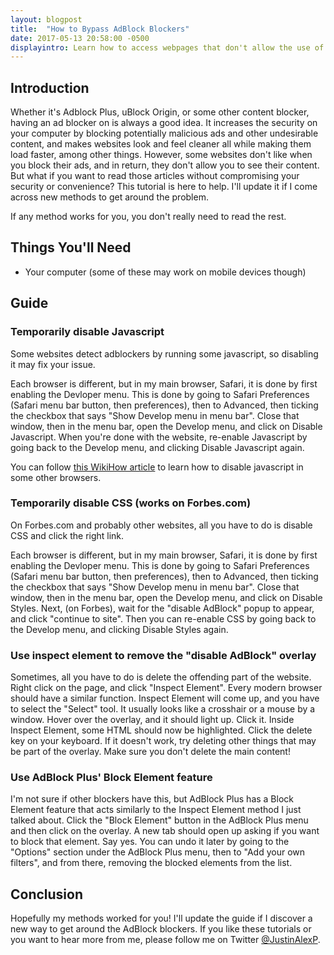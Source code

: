 ```yaml
---
layout: blogpost
title:  "How to Bypass AdBlock Blockers"
date: 2017-05-13 20:58:00 -0500
displayintro: Learn how to access webpages that don't allow the use of ad blockers
---
```

<h2>Introduction</h2>
<p>Whether it's Adblock Plus, uBlock Origin, or some other content blocker, having an ad blocker on is always a good idea. It increases the security on your computer by blocking potentially malicious ads and other undesirable content, and makes websites look and feel cleaner all while making them load faster, among other things. However, some websites don't like when you block their ads, and in return, they don't allow you to see their content. But what if you want to read those articles without compromising your security or convenience? This tutorial is here to help. I'll update it if I come across new methods to get around the problem.</p>
<p>If any method works for you, you don't really need to read the rest.</p>

<h2>Things You'll Need</h2>
<ul>
<li>Your computer (some of these may work on mobile devices though)</li>
</ul>

<h2>Guide</h2>
<div class="tutorialguide">
<h3>Temporarily disable Javascript</h3>
<p>Some websites detect adblockers by running some javascript, so disabling it may fix your issue.</p>
<p>Each browser is different, but in my main browser, Safari, it is done by first enabling the Devloper menu. This is done by going to Safari Preferences (Safari menu bar button, then preferences), then to Advanced, then ticking the checkbox that says "Show Develop menu in menu bar". Close that window, then in the menu bar, open the Develop menu, and click on Disable Javascript. When you're done with the website, re-enable Javascript by going back to the Develop menu, and clicking Disable Javascript again.</p>
<p>You can follow <a href="http://www.wikihow.com/Disable-JavaScript">this WikiHow article</a> to learn how to disable javascript in some other browsers.</p>
<h3>Temporarily disable CSS (works on Forbes.com)</h3>
<p>On Forbes.com and probably other websites, all you have to do is disable CSS and click the right link.</p>
<p>Each browser is different, but in my main browser, Safari, it is done by first enabling the Devloper menu. This is done by going to Safari Preferences (Safari menu bar button, then preferences), then to Advanced, then ticking the checkbox that says "Show Develop menu in menu bar". Close that window, then in the menu bar, open the Develop menu, and click on Disable Styles. Next, (on Forbes), wait for the "disable AdBlock" popup to appear, and click "continue to site". Then you can re-enable CSS by going back to the Develop menu, and clicking Disable Styles again.</p>
<h3>Use inspect element to remove the "disable AdBlock" overlay</h3> 
<p>Sometimes, all you have to do is delete the offending part of the website. Right click on the page, and click "Inspect Element". Every modern browser should have a similar function. Inspect Element will come up, and you have to select the "Select" tool. It usually looks like a crosshair or a mouse by a window. Hover over the overlay, and it should light up. Click it. Inside Inspect Element, some HTML should now be highlighted. Click the delete key on your keyboard. If it doesn't work, try deleting other things that may be part of the overlay. Make sure you don't delete the main content!</p>
<h3>Use AdBlock Plus' Block Element feature</h3> 
<p>I'm not sure if other blockers have this, but AdBlock Plus has a Block Element feature that acts similarly to the Inspect Element method I just talked about. Click the "Block Element" button in the AdBlock Plus menu and then click on the overlay. A new tab should open up asking if you want to block that element. Say yes. You can undo it later by going to the "Options" section under the AdBlock Plus menu, then to "Add your own filters", and from there, removing the blocked elements from the list.</p>
</div>

<h2>Conclusion</h2>
<p>Hopefully my methods worked for you! I'll update the guide if I discover a new way to get around the AdBlock blockers. If you like these tutorials or you want to hear more from me, please follow me on Twitter <a href="https://www.twitter.com/JustinAlexP" target="_blank">@JustinAlexP</a>.</p>
